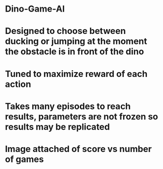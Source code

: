 # Dino-Game-AI
# Designed to choose between ducking or jumping at the moment the obstacle is in front of the dino
# Tuned to maximize reward of each action
# Takes many episodes to reach results, parameters are not frozen so results may be replicated
# Image attached of score vs number of games
